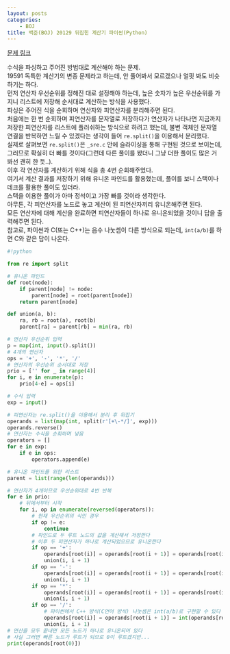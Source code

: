 ```yaml
---
layout: posts
categories:
    - BOJ
title: 백준(BOJ) 20129 뒤집힌 계산기 파이썬(Python)
---
```


[문제 링크](https://www.acmicpc.net/problem/20129)

수식을 파싱하고 주어진 방법대로 계산해야 하는 문제.  
19591 독특한 계산기의 변종 문제라고 하는데, 안 풀어봐서 모르겠으나 얼핏 봐도 비슷하기는 하다.  
먼저 연산자 우선순위를 정해진 대로 설정해야 하는데, 높은 숫자가 높은 우선순위를 가지니 리스트에 저장해 순서대로 계산하는 방식을 사용했다.  
파싱은 주어진 식을 순회하며 연산자와 피연산자를 분리해주면 된다.  
처음에는 한 번 순회하며 피연산자를 문자열로 저장하다가 연산자가 나타나면 지금까지 저장한 피연산자를 리스트에 플러쉬하는 방식으로 하려고 했는데, 불변 객체인 문자열 연결을 반복하면 느릴 수 있겠다는 생각이 들어 `re.split()`을 이용해서 분리했다.  
실제로 살펴보면 `re.split()`은 `_sre.c` 안에 슬라이싱을 통해 구현된 것으로 보이는데, 그러므로 확실히 더 빠를 것이다(그런데 다른 풀이를 봤더니 그냥 더한 풀이도 많은 거 봐선 괜히 한 듯..).  
이후 각 연산자를 계산하기 위해 식을 총 4번 순회해주었다.  
여기서 계산 결과를 저장하기 위해 유니온 파인드를 활용했는데, 풀이를 보니 스택이나 데크를 활용한 풀이도 있더라.  
스택을 이용한 풀이가 아마 정석이고 가장 빠를 것이라 생각한다.  
아무튼, 각 피연산자를 노드로 놓고 계산이 된 피연산자끼리 유니온해주면 된다.  
모든 연산자에 대해 계산을 완료하면 피연산자들이 하나로 유니온되었을 것이니 답을 출력해주면 된다.  
참고로, 파이썬과 C(또는 C++)는 음수 나눗셈이 다른 방식으로 되는데, `int(a/b)`를 하면 C와 같은 답이 나온다.  


```python
#!python

from re import split

# 유니온 파인드
def root(node):
    if parent[node] != node:
        parent[node] = root(parent[node])
    return parent[node]

def union(a, b):
    ra, rb = root(a), root(b)
    parent[ra] = parent[rb] = min(ra, rb)

# 연산자 우선순위 입력
p = map(int, input().split())
# 4개의 연산자
ops = '+', '-', '*', '/'
# 연산자의 우선순위 순서대로 저장
prio = ['' for _ in range(4)]
for i, e in enumerate(p):
    prio[4-e] = ops[i]

# 수식 입력
exp = input()

# 피연산자는 re.split()을 이용해서 분리 후 뒤집기
operands = list(map(int, split(r'[+\-*/]', exp)))
operands.reverse()
# 연산자는 수식을 순회하며 넣음
operators = []
for e in exp:
    if e in ops:
        operators.append(e)

# 유니온 파인드를 위한 리스트
parent = list(range(len(operands)))

# 연산자가 4개이므로 우선순위대로 4번 반복
for e in prio:
    # 뒤에서부터 시작
    for i, op in enumerate(reversed(operators)):
        # 현재 우선순위의 식인 경우
        if op != e:
            continue
        # 파인드로 두 루트 노드의 값을 계산해서 저정한다
        # 이후 두 피연산자가 하나로 계산되었으므로 유니온한다
        if op == '+':
            operands[root(i)] = operands[root(i + 1)] = operands[root(i)] + operands[root(i + 1)]
            union(i, i + 1)
        if op == '-':
            operands[root(i)] = operands[root(i + 1)] = operands[root(i)] - operands[root(i + 1)]
            union(i, i + 1)
        if op == '*':
            operands[root(i)] = operands[root(i + 1)] = operands[root(i)] * operands[root(i + 1)]
            union(i, i + 1)
        if op == '/':
            # 파이썬에서 C++ 방식(C언어 방식) 나눗셈은 int(a/b)로 구현할 수 있다
            operands[root(i)] = operands[root(i + 1)] = int(operands[root(i)] / operands[root(i + 1)])
            union(i, i + 1)
# 연산을 모두 끝내면 모든 노드가 하나로 유니온되어 있다
# 사실 그러면 빠른 노드가 루트가 되므로 0이 루트겠지만...
print(operands[root(0)])

```

